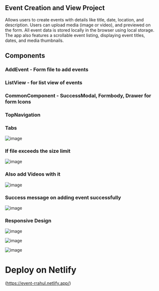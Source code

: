 

## Event Creation and View Project

Allows users to create events with details like title, date, location, and description. Users can upload media (image or video),  and previewed on the form. All event data is stored locally in the browser using local storage. The app also features a scrollable event listing, displaying event titles, dates, and media thumbnails.

## Components

### AddEvent - Form file to add events
### ListView - for list view of events
### CommonComponent - SuccessModal, Formbody, Drawer for form Icons
### TopNavigation 
### Tabs

![image](https://github.com/user-attachments/assets/ffaf5ed9-ddfb-414d-9a3d-b211ca82d5c6)

### If file exceeds the size limit
![image](https://github.com/user-attachments/assets/e1b44a23-4fba-4f38-8d09-3f1875119a1d)

### Also add Videos with it
![image](https://github.com/user-attachments/assets/68214882-ec67-4822-9d7d-aafcead4c8d0)

### Success message on adding event successfully
![image](https://github.com/user-attachments/assets/4cf454c1-1184-44f3-aaa5-86655596e43d)

### Responsive Design
![image](https://github.com/user-attachments/assets/3f138d8d-4fdf-4c42-a268-c705428cb500)

![image](https://github.com/user-attachments/assets/8921e598-c85c-437e-ac7e-f7228c241176)

![image](https://github.com/user-attachments/assets/f3d98318-d398-4493-9484-d6d4f30d4c8b)








# Deploy on Netlify

(https://event-rrahul.netlify.app/)
